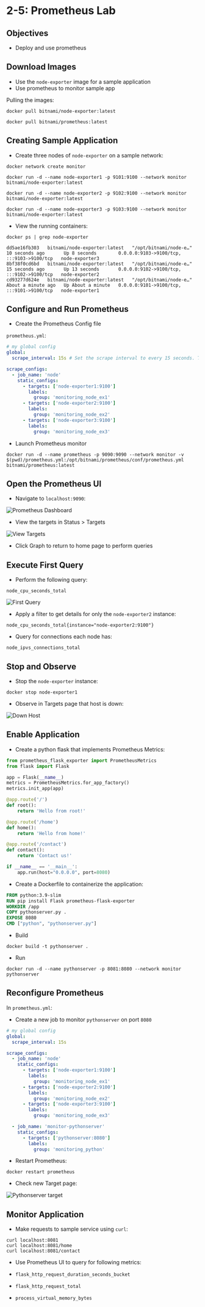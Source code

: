 # 2-5: Prometheus Lab

## Objectives

- Deploy and use prometheus

## Download Images

- Use the `node-exporter` image for a sample application
- Use prometheus to monitor sample app

Pulling the images:

```
docker pull bitnami/node-exporter:latest
```

```
docker pull bitnami/prometheus:latest
```

## Creating Sample Application

- Create three nodes of `node-exporter` on a sample network:

```
docker network create monitor
```

```
docker run -d --name node-exporter1 -p 9101:9100 --network monitor bitnami/node-exporter:latest
```

```
docker run -d --name node-exporter2 -p 9102:9100 --network monitor bitnami/node-exporter:latest
```

```
docker run -d --name node-exporter3 -p 9103:9100 --network monitor bitnami/node-exporter:latest
```

- View the running containers:

```
docker ps | grep node-exporter

dd5ae16fb303   bitnami/node-exporter:latest   "/opt/bitnami/node-e…"   10 seconds ago       Up 8 seconds        0.0.0.0:9103->9100/tcp, :::9103->9100/tcp   node-exporter3
8bf38f0cd6bd   bitnami/node-exporter:latest   "/opt/bitnami/node-e…"   15 seconds ago       Up 13 seconds       0.0.0.0:9102->9100/tcp, :::9102->9100/tcp   node-exporter2
cd93277d624e   bitnami/node-exporter:latest   "/opt/bitnami/node-e…"   About a minute ago   Up About a minute   0.0.0.0:9101->9100/tcp, :::9101->9100/tcp   node-exporter1
```

## Configure and Run Prometheus

- Create the Prometheus Config file

`prometheus.yml`:
```yaml
# my global config
global:
  scrape_interval: 15s # Set the scrape interval to every 15 seconds. The default is every 1 minute.

scrape_configs:
  - job_name: 'node'
    static_configs:
      - targets: ['node-exporter1:9100']
        labels:
          group: 'monitoring_node_ex1'
      - targets: ['node-exporter2:9100']
        labels:
          group: 'monitoring_node_ex2'
      - targets: ['node-exporter3:9100']
        labels:
          group: 'monitoring_node_ex3'
```

- Launch Prometheus monitor

```
docker run -d --name prometheus -p 9090:9090 --network monitor -v $(pwd)/prometheus.yml:/opt/bitnami/prometheus/conf/prometheus.yml bitnami/prometheus:latest
```

## Open the Prometheus UI

- Navigate to `localhost:9090`:

![Prometheus Dashboard](https://cf-courses-data.s3.us.cloud-object-storage.appdomain.cloud/IBM-CD0223EN-SkillsNetwork/images/prometheus_ui_light.png)

- View the targets in Status > Targets

![View Targets](https://cf-courses-data.s3.us.cloud-object-storage.appdomain.cloud/IBM-CD0223EN-SkillsNetwork/images/prometheus_status_light.png)

- Click Graph to return to home page to perform queries

## Execute First Query

- Perform the following query:

```promql
node_cpu_seconds_total
```

![First Query](https://cf-courses-data.s3.us.cloud-object-storage.appdomain.cloud/IBM-CD0223EN-SkillsNetwork/images/node_cpu_graph.png)

- Apply a filter to get details for only the `node-exporter2` instance:

```promql
node_cpu_seconds_total{instance="node-exporter2:9100"}
```

- Query for connections each node has:

```promql
node_ipvs_connections_total
```

## Stop and Observe

- Stop the `node-exporter` instance:

```
docker stop node-exporter1
```

- Observe in Targets page that host is down:

![Down Host](https://cf-courses-data.s3.us.cloud-object-storage.appdomain.cloud/IBM-CD0223EN-SkillsNetwork/images/node_down.png)

## Enable Application

- Create a python flask that implements Prometheus Metrics:

```python
from prometheus_flask_exporter import PrometheusMetrics
from flask import Flask

app = Flask(__name__)
metrics = PrometheusMetrics.for_app_factory()
metrics.init_app(app)

@app.route('/')
def root():
    return 'Hello from root!'

@app.route('/home')
def home():
    return 'Hello from home!'

@app.route('/contact')
def contact():
    return 'Contact us!'

if __name__ == '__main__':
    app.run(host="0.0.0.0", port=8080)
```

- Create a Dockerfile to containerize the application:

```Dockerfile
FROM python:3.9-slim
RUN pip install Flask prometheus-flask-exporter
WORKDIR /app
COPY pythonserver.py .
EXPOSE 8080
CMD ["python", "pythonserver.py"]
```

- Build

```
docker build -t pythonserver .
```

- Run

```
docker run -d --name pythonserver -p 8081:8080 --network monitor pythonserver
```

## Reconfigure Prometheus

In `prometheus.yml`:

- Create a new job to monitor `pythonserver` on port `8080`

```yaml
# my global config
global:
  scrape_interval: 15s

scrape_configs:
  - job_name: 'node'
    static_configs:
      - targets: ['node-exporter1:9100']
        labels:
          group: 'monitoring_node_ex1'
      - targets: ['node-exporter2:9100']
        labels:
          group: 'monitoring_node_ex2'
      - targets: ['node-exporter3:9100']
        labels:
          group: 'monitoring_node_ex3'

  - job_name: 'monitor-pythonserver'
    static_configs:
      - targets: ['pythonserver:8080']
        labels:
          group: 'monitoring_python'
```

- Restart Prometheus:

```
docker restart prometheus
```

- Check new Target page:

![Pythonserver target](https://cf-courses-data.s3.us.cloud-object-storage.appdomain.cloud/IBM-CD0223EN-SkillsNetwork/images/prom_python_server.png)

## Monitor Application

- Make requests to sample service using `curl`:

```
curl localhost:8081
curl localhost:8081/home
curl localhost:8081/contact
```

- Use Prometheus UI to query for following metrics:

- `flask_http_request_duration_seconds_bucket`
- `flask_http_request_total`
- `process_virtual_memory_bytes`
